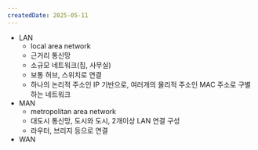 ```yaml
---
createdDate: 2025-05-11
---
```

- LAN
	- local area network
	- 근거리 통신망
	- 소규모 네트워크(집, 사무실)
	- 보통 허브, 스위치로 연결
	- 하나의 논리적 주소인 IP 기반으로, 여러개의 물리적 주소인 MAC 주소로 구별하는 네트워크
- MAN
	- metropolitan area network
	- 대도시 통신망, 도시와 도시, 2개이상 LAN 연결 구성
	- 라우터, 브리지 등으로 연결
- WAN